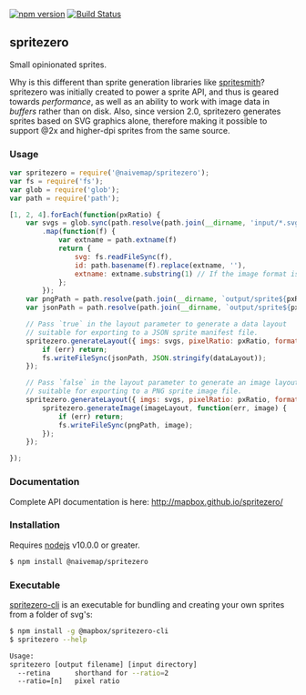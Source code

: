 [![npm version](https://badge.fury.io/js/%40naivemap%2Fspritezero.svg)](https://badge.fury.io/js/%40naivemap%2Fspritezero)
[![Build Status](https://travis-ci.com/naivemap/spritezero.svg?branch=main)](https://travis-ci.com/naivemap/spritezero)

## spritezero

Small opinionated sprites.

Why is this different than sprite generation libraries like [spritesmith](https://github.com/Ensighten/spritesmith)?
spritezero was initially created to power a sprite API, and thus is geared towards
_performance_, as well as an ability to work with image data in _buffers_
rather than on disk. Also, since version 2.0, spritezero generates sprites
based on SVG graphics alone, therefore making it possible to support @2x
and higher-dpi sprites from the same source.


### Usage
```js
var spritezero = require('@naivemap/spritezero');
var fs = require('fs');
var glob = require('glob');
var path = require('path');

[1, 2, 4].forEach(function(pxRatio) {
    var svgs = glob.sync(path.resolve(path.join(__dirname, 'input/*.svg')))
        .map(function(f) {
            var extname = path.extname(f)
            return {
                svg: fs.readFileSync(f),
                id: path.basename(f).replace(extname, ''),
                extname: extname.substring(1) // If the image format is SVG, it can be ignored.
            };
        });
    var pngPath = path.resolve(path.join(__dirname, `output/sprite${pxRatio !=1 ? `@${pxRatio}x` : ''}.png`));
    var jsonPath = path.resolve(path.join(__dirname, `output/sprite${pxRatio !=1 ? `@${pxRatio}x` : ''}.json`));

    // Pass `true` in the layout parameter to generate a data layout
    // suitable for exporting to a JSON sprite manifest file.
    spritezero.generateLayout({ imgs: svgs, pixelRatio: pxRatio, format: true }, function(err, dataLayout) {
        if (err) return;
        fs.writeFileSync(jsonPath, JSON.stringify(dataLayout));
    });

    // Pass `false` in the layout parameter to generate an image layout
    // suitable for exporting to a PNG sprite image file.
    spritezero.generateLayout({ imgs: svgs, pixelRatio: pxRatio, format: false }, function(err, imageLayout) {
        spritezero.generateImage(imageLayout, function(err, image) {
            if (err) return;
            fs.writeFileSync(pngPath, image);
        });
    });

});

```


### Documentation

Complete API documentation is here:  http://mapbox.github.io/spritezero/


### Installation

Requires [nodejs](http://nodejs.org/) v10.0.0 or greater.

```bash
$ npm install @naivemap/spritezero
```


### Executable

[spritezero-cli](https://github.com/mapbox/spritezero-cli) is an executable for bundling and creating your own sprites from a folder of svg's:

```bash
$ npm install -g @mapbox/spritezero-cli
$ spritezero --help

Usage:
spritezero [output filename] [input directory]
  --retina      shorthand for --ratio=2
  --ratio=[n]   pixel ratio
```
